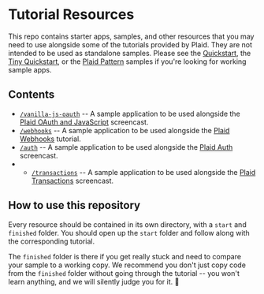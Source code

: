 # Tutorial Resources

This repo contains starter apps, samples, and other resources that you may need to use alongside some of the tutorials provided by Plaid. They are not intended to be used as standalone samples. Please see the [Quickstart](https://github.com/plaid/quickstart), the [Tiny Quickstart](https://github.com/plaid/tiny-quickstart), or the [Plaid Pattern](https://github.com/plaid/pattern) samples if you're looking for working sample apps.

## Contents
* [`/vanilla-js-oauth`](https://github.com/plaid/tutorial-resources/tree/main/vanilla-js-oauth) -- A sample application to be used alongside the [Plaid OAuth and JavaScript](https://www.youtube.com/watch?v=E0GwNBFVGik) screencast. 
* [`/webhooks`](https://github.com/plaid/tutorial-resources/tree/main/webhooks) -- A sample application to be used alongside the [Plaid Webhooks](https://www.youtube.com/watch?v=0E0KEAVeDyc) tutorial. 
* [`/auth`](https://github.com/plaid/tutorial-resources/tree/main/auth) -- A sample application to be used alongside the [Plaid Auth](https://www.youtube.com/watch?v=FlZ5nzlIq74) screencast.
* * [`/transactions`](https://github.com/plaid/tutorial-resources/tree/main/transactions) -- A sample application to be used alongside the [Plaid Transactions](https://www.youtube.com/watch?v=hBiKJ6vTa4g) screencast. 

## How to use this repository

Every resource should be contained in its own directory, with a `start` and `finished` folder. You should open up the `start` folder and follow along with the corresponding tutorial.

The `finished` folder is there if you get really stuck and need to compare your sample to a working copy. We recommend you don't just copy code from the `finished` folder without going through the tutorial -- you won't learn anything, and we will silently judge you for it. :eyes:
